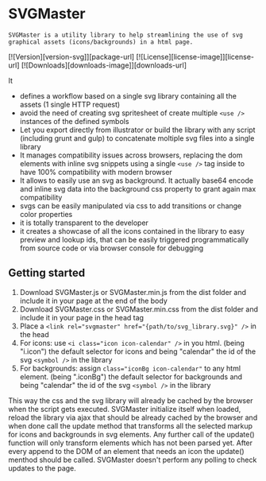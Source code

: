 # SVGMaster

	SVGMaster is a utility library to help streamlining the use of svg graphical assets (icons/backgrounds) in a html page.

[![Version][version-svg]][package-url] [![License][license-image]][license-url] [![Downloads][downloads-image]][downloads-url]

It 
* defines a workflow based on a single svg library containing all the assets (1 single HTTP request)
* avoid the need of creating svg spritesheet of create multiple `<use />` instances of the defined symbols
* Let you export directly from illustrator or build the library with any script (including grunt and gulp) to concatenate moltiple svg files into a single library
* It manages compatibility issues across browsers, replacing the dom elements with inline svg snippets using a single `<use />` tag inside to have 100% compatibility with modern browser
* It allows to easily use an svg as background. It actually base64 encode and inline svg data into the background css property to grant again max compatibility
* svgs can be easily manipulated via css to add transitions or change color properties
* it is totally transparent to the developer
* it creates a showcase of all the icons contained in the library to easy preview and lookup ids, that can be easily triggered programmatically from source code or via browser console for debugging

## Getting started

1. Download SVGMaster.js or SVGMaster.min.js from the dist folder and include it in your page at the end of the body
2. Download SVGMaster.css or SVGMaster.min.css from the dist folder and include it in your page in the head tag
3. Place a `<link rel="svgmaster" href="{path/to/svg_library.svg}" />` in the head
4. For icons: use `<i class="icon icon-calendar" />` in you html. (being "i.icon") the default selector for icons and being "calendar" the id of the svg `<symbol />` in the library
5. For backgrounds: assign `class="iconBg icon-calendar"` to any html element. (being ".iconBg") the default selector for backgrounds and being "calendar" the id of the svg `<symbol />` in the library

This way the css and the svg library will already be cached by the browser when the script gets executed.
SVGMaster initialize itself when loaded, reload the library via ajax that should be already cached by the browser and when done call the update method that transforms all the selected markup for icons and backgrounds in svg elements. Any further call of the update() function will only transform elements which has not been parsed yet. After every append to the DOM of an element that needs an icon the update() menthod should be called. 
SVGMaster doesn't perform any polling to check updates to the page.



